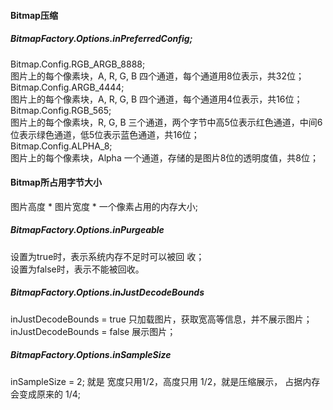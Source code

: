 #### Bitmap压缩  

##### BitmapFactory.Options.inPreferredConfig;  

Bitmap.Config.RGB_ARGB_8888;  
图片上的每个像素块，A, R, G, B 四个通道，每个通道用8位表示，共32位；  
Bitmap.Config.ARGB_4444;  
图片上的每个像素块，A, R, G, B 四个通道，每个通道用4位表示，共16位；
Bitmap.Config.RGB_565;  
图片上的每个像素块，R, G, B 三个通道，两个字节中高5位表示红色通道，中间6位表示绿色通道，低5位表示蓝色通道，共16位；  
Bitmap.Config.ALPHA_8;  
图片上的每个像素块，Alpha 一个通道，存储的是图片8位的透明度值，共8位；  

#### Bitmap所占用字节大小  
图片高度 * 图片宽度 * 一个像素占用的内存大小;  
 

##### BitmapFactory.Options.inPurgeable  
设置为true时，表示系统内存不足时可以被回 收；  
设置为false时，表示不能被回收。  

##### BitmapFactory.Options.inJustDecodeBounds  
inJustDecodeBounds = true  只加载图片，获取宽高等信息，并不展示图片；  
inJustDecodeBounds = false 展示图片；    

##### BitmapFactory.Options.inSampleSize   
inSampleSize = 2; 就是 宽度只用1/2，高度只用 1/2，就是压缩展示， 占据内存会变成原来的 1/4;  



